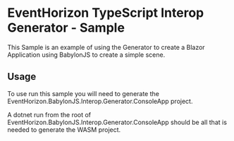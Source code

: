 # EventHorizon TypeScript Interop Generator - Sample

This Sample is an example of using the Generator to create a Blazor Application using BabylonJS to create a simple scene.

## Usage

To use run this sample you will need to generate the EventHorizon.BabylonJS.Interop.Generator.ConsoleApp project. 

A dotnet run from the root of EventHorizon.BabylonJS.Interop.Generator.ConsoleApp should be all that is needed to generate the WASM project.
